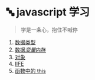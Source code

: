 <!--
 * @Author: DuYa
 * @LastEditors: DuYa
 -->

# 🔤 javascript 学习

> 学是一条心，抱住不喊停

1. [数据类型](./数据类型.md)
2. [数据*变量*内存](./数据_变量_内存.md)
3. [对象](./对象.md)
4. [IIFE](./IIFE.md)
5. [函数中的 this](./函数中的this.md)
